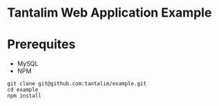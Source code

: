 Tantalim Web Application Example
==============

Prerequites
=========
* MySQL
* NPM

```
git clone git@github.com:tantalim/example.git
cd example
npm install
```